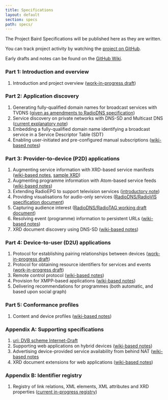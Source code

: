 ```yaml
---
title: Specifications
layout: default
section: specs
path: specs/
---
```


The Project Baird Specifications will be published here as they are written.

You can track project activity by watching the [project on GitHub](http://github.com/nexgenta/Baird).

Early drafts and notes can be found on the [GitHub Wiki](http://github.com/nexgenta/Baird/wiki/).

### Part 1: Introduction and overview

1. Introduction and project overview ([work-in-progress draft](draft-mcroberts-baird-overview.html))

### Part 2: Application discovery

1. Generating fully-qualified domain names for broadcast services with TVDNS ([given as amendments to RadioDNS specification](/discovery/tvdns/))
2. Service discovery on private networks with DNS-SD and Multicast DNS ([current explanatory note](/discovery/bonjour/))
3. Embedding a fully-qualified domain name identifying a broadcast service in a Service Descriptor Table (SDT)
4. Enabling user-initiated and pre-configured manual subscriptions ([wiki-based notes](http://github.com/nexgenta/Baird/wiki/Manual-service-subscription))

### Part 3: Provider-to-device (P2D) applications

1. Augmenting service information with XRD-based service manifests ([wiki-based notes](http://github.com/nexgenta/Baird/wiki/Service-manifests), [sample XRD](http://github.com/nexgenta/Baird/blob/gh-pages/applications/manifests/sample-bbc.xml))
2. Augmenting programme information with Atom-based service feeds ([wiki-based notes](http://github.com/nexgenta/Baird/wiki/Service-feeds))
3. Extending RadioEPG to support television services ([introductory note](http://baird.nx/applications/epg/))
4. Providing visualisations for audio-only services ([RadioDNS/RadioVIS specification document](http://radiodns.org/wp-content/uploads/2009/12/RVIS01_1.0.0.pdf))
5. Capturing audience interest ([RadioDNS/RadioTAG working draft document](http://radiodns.org/wp-content/uploads/2009/03/rtag011.pdf))
6. Resolving event (programme) information to persistent URLs ([wiki-based notes](http://github.com/nexgenta/Baird/wiki/Metadata-resolver))
7. XRD document discovery using DNS-SD ([wiki-based notes](http://github.com/nexgenta/Baird/wiki/XRD-document-discovery-using-DNS-SD))

### Part 4: Device-to-user (D2U) applications

1. Protocol for establishing pairing relationships between devices ([work-in-progress draft](draft-mcroberts-remote-pairing.html))
2. Protocol for obtaining resource identifiers for services and events ([work-in-progress draft](draft-mcroberts-nowp.html))
3. Remote control protocol ([wiki-based notes](http://github.com/nexgenta/Baird/wiki/IP-remote-control))
4. Provision for XMPP-based applications ([wiki-based notes](http://github.com/nexgenta/Baird/wiki/XMPP))
5. Delivering recommendations for programmes (both automatic, and based upon social graph)

### Part 5: Conformance profiles

1. Content and device profiles ([wiki-based notes](http://github.com/nexgenta/Baird/wiki/Profiles))

### Appendix A: Supporting specifications

1. [uri: DVB scheme Internet-Draft](draft-mcroberts-uri-dvb.html)
2. Supporting web applications on hybrid devices ([wiki-based notes](http://github.com/nexgenta/Baird/wiki/Javascript-support-for-tuners))
3. Advertising device-provided service availability from behind NAT ([wiki-based notes](http://github.com/nexgenta/Baird/wiki/SRV-registration-proxy)
4. XRD document extensions for web applications ([wiki-based notes](http://github.com/nexgenta/Baird/wiki/XRD-document-extensions-for-web-applications))

### Appendix B: Identifier registry

1. Registry of link relations, XML elements, XML attributes and XRD properties ([current in-progress registry](/ns/))
